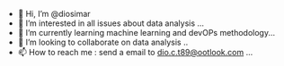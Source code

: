 - 👋 Hi, I’m @diosimar
- 👀 I’m interested in all issues about data analysis ...
- 🌱 I’m currently learning machine learning  and  devOPs methodology...
- 💞️ I’m looking to collaborate on data analysis ..
- 📫 How to reach me :  send  a email to dio.c.t89@ootlook.com ...

<!---
diosimar/diosimar is a ✨ special ✨ repository because its `README.md` (this file) appears on your GitHub profile.
You can click the Preview link to take a look at your changes.
--->
